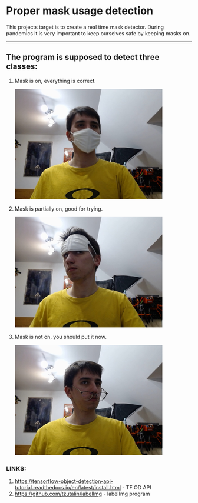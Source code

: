 # Proper mask usage detection

This projects target is to create a real time mask detector. During pandemics it is very important to keep ourselves safe by keeping masks on.

<hr>

## The program is supposed to detect three classes:

1. Mask is on, everything is correct.

   <img src="Tensorflow/workspace/images/train/GoodMask_72dd043e-34d5-11eb-82d3-347df6021425.jpg" width="400">

2. Mask is partially on, good for trying.

   <img src="Tensorflow/workspace/images/train/WrongMask_9bc8efde-34d5-11eb-8486-347df6021425.jpg" width="400">

3. Mask is not on, you should put it now.

   <img src="Tensorflow/workspace/images/train/NoMask_ae9c8c88-34d5-11eb-ab1a-347df6021425.jpg" width="400">



### LINKS:

1. https://tensorflow-object-detection-api-tutorial.readthedocs.io/en/latest/install.html - TF OD API 
2. https://github.com/tzutalin/labelImg - labelImg program